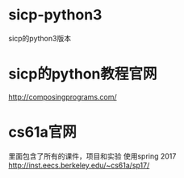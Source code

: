 # sicp-python3
sicp的python3版本

# sicp的python教程官网
http://composingprograms.com/

# cs61a官网
里面包含了所有的课件，项目和实验
使用spring 2017
http://inst.eecs.berkeley.edu/~cs61a/sp17/
